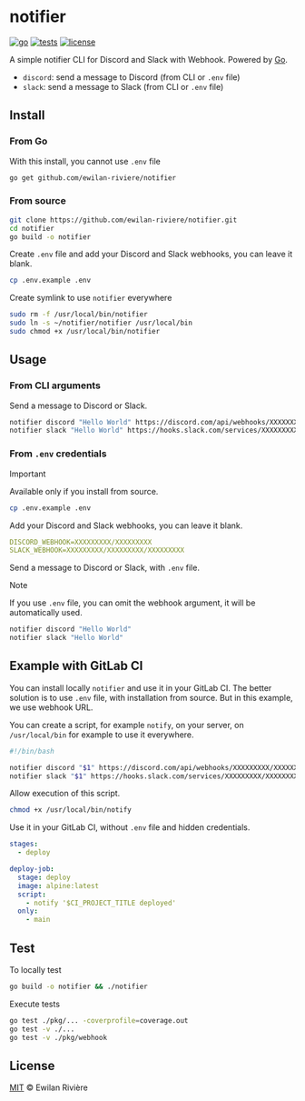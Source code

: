 # notifier

[![go][go-version-src]][go-version-href]
[![tests][tests-src]][tests-href]
[![license][license-src]][license-href]

A simple notifier CLI for Discord and Slack with Webhook. Powered by [Go][go-version-href].

- `discord`: send a message to Discord (from CLI or `.env` file)
- `slack`: send a message to Slack (from CLI or `.env` file)

## Install

### From Go

With this install, you cannot use `.env` file

```bash
go get github.com/ewilan-riviere/notifier
```

### From source

```bash
git clone https://github.com/ewilan-riviere/notifier.git
cd notifier
go build -o notifier
```

Create `.env` file and add your Discord and Slack webhooks, you can leave it blank.

```bash
cp .env.example .env
```

Create symlink to use `notifier` everywhere

```bash
sudo rm -f /usr/local/bin/notifier
sudo ln -s ~/notifier/notifier /usr/local/bin
sudo chmod +x /usr/local/bin/notifier
```

## Usage

### From CLI arguments

Send a message to Discord or Slack.

```bash
notifier discord "Hello World" https://discord.com/api/webhooks/XXXXXXXXX/XXXXXXXXX
notifier slack "Hello World" https://hooks.slack.com/services/XXXXXXXXX/XXXXXXXXX/XXXXXXXXX
```

### From `.env` credentials

> [!IMPORTANT]
>
> Available only if you install from source.

```bash
cp .env.example .env
```

Add your Discord and Slack webhooks, you can leave it blank.

```yaml
DISCORD_WEBHOOK=XXXXXXXXX/XXXXXXXXX
SLACK_WEBHOOK=XXXXXXXXX/XXXXXXXXX/XXXXXXXXX
```

Send a message to Discord or Slack, with `.env` file.

> [!NOTE]
>
> If you use `.env` file, you can omit the webhook argument, it will be automatically used.

```bash
notifier discord "Hello World"
notifier slack "Hello World"
```

## Example with GitLab CI

You can install locally `notifier` and use it in your GitLab CI. The better solution is to use `.env` file, with installation from source. But in this example, we use webhook URL.

You can create a script, for example `notify`, on your server, on `/usr/local/bin` for example to use it everywhere.

```bash
#!/bin/bash

notifier discord "$1" https://discord.com/api/webhooks/XXXXXXXXX/XXXXXXXXX
notifier slack "$1" https://hooks.slack.com/services/XXXXXXXXX/XXXXXXXXX/XXXXXXXXX
```

Allow execution of this script.

```bash
chmod +x /usr/local/bin/notify
```

Use it in your GitLab CI, without `.env` file and hidden credentials.

```yaml
stages:
  - deploy

deploy-job:
  stage: deploy
  image: alpine:latest
  script:
    - notify '$CI_PROJECT_TITLE deployed'
  only:
    - main
```

## Test

To locally test

```bash
go build -o notifier && ./notifier
```

Execute tests

```bash
go test ./pkg/... -coverprofile=coverage.out
go test -v ./...
go test -v ./pkg/webhook
```

## License

[MIT](LICENSE) © Ewilan Rivière

[go-version-src]: https://img.shields.io/static/v1?style=flat&label=Go&message=v1.21&color=00ADD8&logo=go&logoColor=ffffff&labelColor=18181b
[go-version-href]: https://go.dev/
[tests-src]: https://img.shields.io/github/actions/workflow/status/kiwilan/php-rss/run-tests.yml?branch=main&label=tests&style=flat&colorA=18181B
[tests-href]: https://packagist.org/packages/kiwilan/php-rss
[license-src]: https://img.shields.io/github/license/ewilan-riviere/notifier.svg?style=flat&colorA=18181B&colorB=00ADD8
[license-href]: https://github.com/ewilan-riviere/notifier/blob/main/LICENSE
